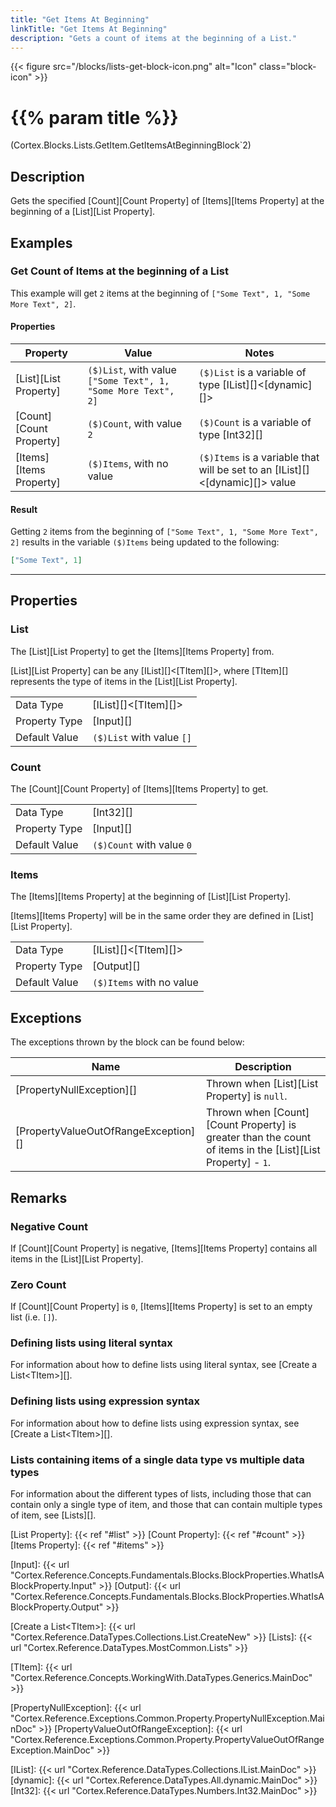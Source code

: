 ```yaml
---
title: "Get Items At Beginning"
linkTitle: "Get Items At Beginning"
description: "Gets a count of items at the beginning of a List."
---
```


{{< figure src="/blocks/lists-get-block-icon.png" alt="Icon" class="block-icon" >}}

# {{% param title %}}

<p class="namespace">(Cortex.Blocks.Lists.GetItem.GetItemsAtBeginningBlock`2)</p>

## Description

Gets the specified [Count][Count Property] of [Items][Items Property] at the beginning of a [List][List Property].

## Examples

### Get Count of Items at the beginning of a List

This example will get `2` items at the beginning of `["Some Text", 1, "Some More Text", 2]`.

#### Properties

| Property           | Value                     | Notes                                    |
|--------------------|---------------------------|------------------------------------------|
| [List][List Property] | `($)List`, with value `["Some Text", 1, "Some More Text", 2]` | `($)List` is a variable of type [IList][]&lt;[dynamic][]&gt; |
| [Count][Count Property] | `($)Count`, with value `2` | `($)Count` is a variable of type [Int32][] |
| [Items][Items Property] | `($)Items`, with no value | `($)Items` is a variable that will be set to an [IList][]&lt;[dynamic][]&gt; value |

#### Result

Getting `2` items from the beginning of `["Some Text", 1, "Some More Text", 2]` results in the variable `($)Items` being updated to the following:

```json
["Some Text", 1]
```

***

## Properties

### List

The [List][List Property] to get the [Items][Items Property] from.  

[List][List Property] can be any [IList][]&lt;[TItem][]&gt;, where [TItem][] represents the type of items in the [List][List Property].
  
| | |
|--------------------|---------------------------|
| Data Type | [IList][]&lt;[TItem][]&gt; |
| Property Type | [Input][] |
| Default Value | `($)List` with value `[]` |

### Count

The [Count][Count Property] of [Items][Items Property] to get.

| | |
|--------------------|---------------------------|
| Data Type | [Int32][] |
| Property Type | [Input][] |
| Default Value | `($)Count` with value `0` |

### Items

The [Items][Items Property] at the beginning of [List][List Property].

[Items][Items Property] will be in the same order they are defined in [List][List Property].
  
| | |
|--------------------|---------------------------|
| Data Type | [IList][]&lt;[TItem][]&gt; |
| Property Type | [Output][] |
| Default Value | `($)Items` with no value |

## Exceptions

The exceptions thrown by the block can be found below:

| Name     | Description |
|----------|----------|
| [PropertyNullException][] | Thrown when [List][List Property] is `null`. |
| [PropertyValueOutOfRangeException][] | Thrown when [Count][Count Property] is greater than the count of items in the [List][List Property] - `1`. |

## Remarks

### Negative Count

If [Count][Count Property] is negative, [Items][Items Property] contains all items in the [List][List Property].

### Zero Count

If [Count][Count Property] is `0`, [Items][Items Property] is set to an empty list (i.e. `[]`).

### Defining lists using literal syntax

For information about how to define lists using literal syntax, see [Create a List&lt;TItem&gt;][].

### Defining lists using expression syntax

For information about how to define lists using expression syntax, see [Create a List&lt;TItem&gt;][].

### Lists containing items of a single data type vs multiple data types

For information about the different types of lists, including those that can contain only a single type of item, and those that can contain multiple types of item, see [Lists][].

[List Property]: {{< ref "#list" >}}
[Count Property]: {{< ref "#count" >}}
[Items Property]: {{< ref "#items" >}}

[Input]: {{< url "Cortex.Reference.Concepts.Fundamentals.Blocks.BlockProperties.WhatIsABlockProperty.Input" >}}
[Output]: {{< url "Cortex.Reference.Concepts.Fundamentals.Blocks.BlockProperties.WhatIsABlockProperty.Output" >}}

[Create a List&lt;TItem&gt;]: {{< url "Cortex.Reference.DataTypes.Collections.List.CreateNew" >}}
[Lists]: {{< url "Cortex.Reference.DataTypes.MostCommon.Lists" >}}

[TItem]: {{< url "Cortex.Reference.Concepts.WorkingWith.DataTypes.Generics.MainDoc" >}}

[PropertyNullException]: {{< url "Cortex.Reference.Exceptions.Common.Property.PropertyNullException.MainDoc" >}}
[PropertyValueOutOfRangeException]: {{< url "Cortex.Reference.Exceptions.Common.Property.PropertyValueOutOfRangeException.MainDoc" >}}

[IList]: {{< url "Cortex.Reference.DataTypes.Collections.IList.MainDoc" >}}
[dynamic]: {{< url "Cortex.Reference.DataTypes.All.dynamic.MainDoc" >}}
[Int32]: {{< url "Cortex.Reference.DataTypes.Numbers.Int32.MainDoc" >}}
